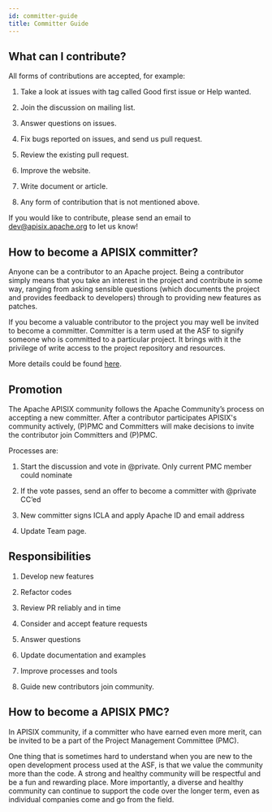 ```yaml
---
id: committer-guide
title: Committer Guide
---
```

## What can I contribute?

All forms of contributions are accepted, for example:

1.  Take a look at issues with tag called Good first issue or Help wanted.

2.  Join the discussion on mailing list.

3.  Answer questions on issues.

4.  Fix bugs reported on issues, and send us pull request.

5.  Review the existing pull request.

6.  Improve the website.

7.  Write document or article.

8.  Any form of contribution that is not mentioned above.

If you would like to contribute, please send an email to [dev@apisix.apache.org](mailto:dev@apisix.apache.org) to let us know!

## How to become a APISIX committer?

Anyone can be a contributor to an Apache project. Being a contributor simply means that you take an interest in the project and contribute in some way, ranging from asking sensible questions (which documents the project and provides feedback to developers) through to providing new features as patches.

If you become a valuable contributor to the project you may well be invited to become a committer. Committer is a term used at the ASF to signify someone who is committed to a particular project. It brings with it the privilege of write access to the project repository and resources.

More details could be found [here](https://community.apache.org/contributors/).

## Promotion

The Apache APISIX community follows the Apache Community’s process on accepting a new committer. After a contributor participates APISIX's community actively, (P)PMC and Committers will make decisions to invite the contributor join Committers and (P)PMC.

Processes are:

1.  Start the discussion and vote in @private. Only current PMC member could nominate

2.  If the vote passes, send an offer to become a committer with @private CC’ed

3.  New committer signs ICLA and apply Apache ID and email address

4.  Update Team page.

## Responsibilities

1.  Develop new features

2.  Refactor codes

3.  Review PR reliably and in time

4.  Consider and accept feature requests

5.  Answer questions

6.  Update documentation and examples

7.  Improve processes and tools

8.  Guide new contributors join community.

## How to become a APISIX PMC?

In APISIX community, if a committer who have earned even more merit, can be invited to be a part of the Project Management Committee (PMC).

One thing that is sometimes hard to understand when you are new to the open development process used at the ASF, is that we value the community more than the code. A strong and healthy community will be respectful and be a fun and rewarding place. More importantly, a diverse and healthy community can continue to support the code over the longer term, even as individual companies come and go from the field.
